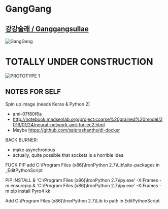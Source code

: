# GangGang 
## [강강술래 / Ganggangsullae](https://en.wikipedia.org/wiki/Ganggangsullae)

![GangGang](http://i.imgur.com/h6BLLLE.jpg)


# TOTALLY UNDER CONSTRUCTION

![PROTOTYPE 1](https://github.com/provolot/GangGang/raw/master/MEDIA/example_addition.gif)

## NOTES FOR SELF

Spin up image (needs Keras & Python 2)
* ami-07f80f6a
* http://notebook.madsenlab.org/project:coarse%20grained%20model/2016/01/24/neural-network-ami-for-ec2.html
* Maybe https://github.com/saiprashanths/dl-docker



BACK BURNER:
* make asynchronous
* actually, quite possible that sockets is a horrible idea


FUCK PIP
add C:\Program Files (x86)\IronPython 2.7\Lib\site-packages in \_EditPythonScript


PIP INSTALL
 & 'C:\Program Files (x86)\IronPython 2.7\ipy.exe' -X:Frames -m ensurepip
 & 'C:\Program Files (x86)\IronPython 2.7\ipy.exe' -X:Frames -m pip install Pyro4
kk

Add C:\Program Files (x86)\IronPython 2.7\Lib to path in EditPythonScript
